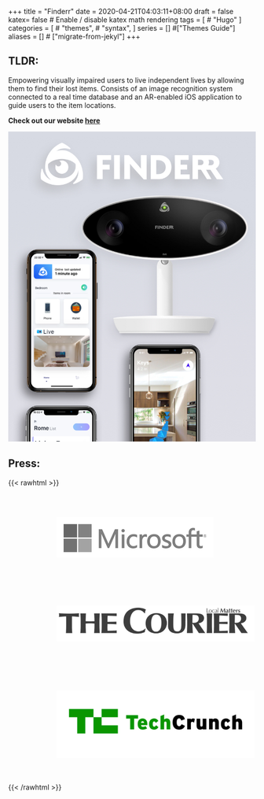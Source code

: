 +++
title =  "Finderr"
date =  2020-04-21T04:03:11+08:00
draft = false
katex= false    # Enable / disable katex math rendering
tags = [
    # "Hugo" 
]
categories = [
    # "themes",
    # "syntax",
]
series = [] #["Themes Guide"]
aliases = [] # ["migrate-from-jekyl"]
+++

## TLDR: 

Empowering visually impaired users to live independent lives by allowing them to find their lost items. Consists of an image recognition system connected to a real time database and an AR-enabled iOS application to guide users to the item locations. 

__Check out our website [here](https://finderr.cf)__





![Finderr poster](finderr.jpg)


## Press: 

{{< rawhtml >}}
<div style="display:block; text-align:center;">
  <div  style="width:80%; margin:auto;">
    <a href="https://techcommunity.microsoft.com/t5/student-developer-blog/congratulations-imagine-cup-emea-regional-final-champions-team/ba-p/376642" target="_blank">
        <img src="Microsoft-Logo-Grey.png" style="padding:3rem;width:inherit; height: auto;margin:auto;">
    </a>
    <a href="https://www.thecourier.co.uk/fp/news/local/fife/882933/tired-of-losing-your-keys-team-behind-amazing-new-app-reach-finals-of-global-contest/" target="_blank">
        <img src="courier.png" style="padding:3rem;width:inherit; height: auto;margin:auto;">
    </a>
    <a href="https://techcrunch.com/2019/05/08/non-invasive-glucose-monitor-easyglucose-takes-home-microsofts-imagine-cup-and-100k/" target="_blank">
        <img src="techcrunch-logo.png" style="padding:3rem;width:inherit; height: auto;margin:auto;">
    </a>
  </div>
</div>
{{< /rawhtml >}}


<!-- | {{< figure src="" width="200px">}} |{{< figure src="courier.png" width="200px">}} |{{< figure src="techcrunch-logo.png" width="200px">}} |
|:--:|:--:|:--:| -->

